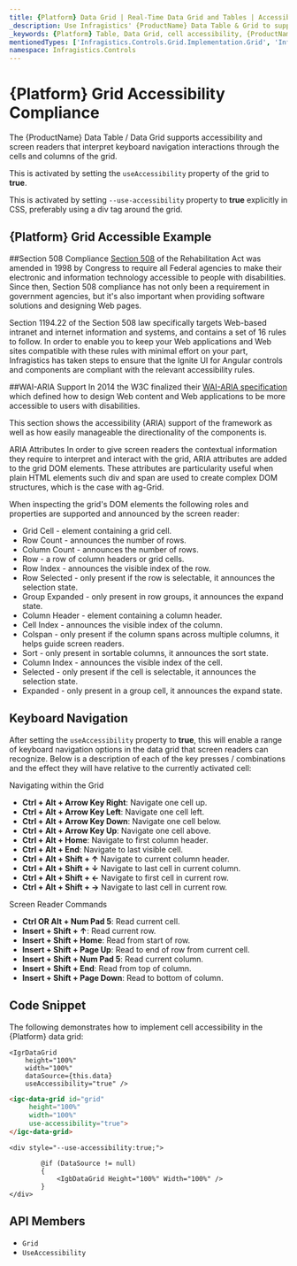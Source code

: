 ```yaml
---
title: {Platform} Data Grid | Real-Time Data Grid and Tables | Accessibility Compliance | Infragistics
_description: Use Infragistics' {ProductName} Data Table & Grid to support accessibility feature that will enable screen readers to read "speak" keyboard navigation interactions through the cells and columns of the grid. View {ProductName} table tutorials!
_keywords: {Platform} Table, Data Grid, cell accessibility, {ProductName}, Infragistics
mentionedTypes: ['Infragistics.Controls.Grid.Implementation.Grid', 'Infragistics.Controls.Grid.Implementation.Column']
namespace: Infragistics.Controls
---
```


# {Platform} Grid Accessibility Compliance

The {ProductName} Data Table / Data Grid supports accessibility and screen readers that interpret keyboard navigation interactions through the cells and columns of the grid.

<!-- React, WebComponents -->
This is activated by setting the `useAccessibility` property of the grid to **true**.
<!-- end: React, WebComponents -->

<!-- Blazor -->
This is activated by setting `--use-accessibility` property to **true** explicitly in CSS, preferably using a div tag around the grid.
<!-- end: Blazor -->

## {Platform} Grid Accessible Example


<code-view style="height: 600px"
           data-demos-base-url="{environment:dvDemosBaseUrl}"
           iframe-src="{environment:dvDemosBaseUrl}/grids/data-grid-accessibility"
           alt="{Platform} Grid Cell Accessibility Example"
           github-src="grids/data-grid/accessibility">
</code-view>

<div class="divider--half"></div>

##Section 508 Compliance
<a href="https://www.section508.gov/" target="_blank">Section 508</a> of the Rehabilitation Act was amended in 1998 by Congress to require all Federal agencies to make their electronic and information technology accessible to people with disabilities. Since then, Section 508 compliance has not only been a requirement in government agencies, but it's also important when providing software solutions and designing Web pages.

Section 1194.22 of the Section 508 law specifically targets Web-based intranet and internet information and systems, and contains a set of 16 rules to follow. In order to enable you to keep your Web applications and Web sites compatible with these rules with minimal effort on your part, Infragistics has taken steps to ensure that the Ignite UI for Angular controls and components are compliant with the relevant accessibility rules.

##WAI-ARIA Support
In 2014 the W3C finalized their <a href="https://www.w3.org/TR/wai-aria/" target="_blank">WAI-ARIA specification</a> which defined how to design Web content and Web applications to be more accessible to users with disabilities.

This section shows the accessibility (ARIA) support of the framework as well as how easily manageable the directionality of the components is.

ARIA Attributes
In order to give screen readers the contextual information they require to interpret and interact with the grid, ARIA attributes are added to the grid DOM elements. These attributes are particularity useful when plain HTML elements such div and span are used to create complex DOM structures, which is the case with ag-Grid.

When inspecting the grid's DOM elements the following roles and properties are supported and announced by the screen reader:

- Grid Cell - element containing a grid cell.
- Row Count - announces the number of rows.
- Column Count - announces the number of rows.
- Row - a row of column headers or grid cells.
- Row Index - announces the visible index of the row.
- Row Selected - only present if the row is selectable, it announces the selection state.
- Group Expanded - only present in row groups, it announces the expand state.
- Column Header - element containing a column header.
- Cell Index - announces the visible index of the column.
- Colspan - only present if the column spans across multiple columns, it helps guide screen readers.
- Sort - only present in sortable columns, it announces the sort state.
- Column Index - announces the visible index of the cell.
- Selected - only present if the cell is selectable, it announces the selection state.
- Expanded - only present in a group cell, it announces the expand state.

## Keyboard Navigation

After setting the `useAccessibility` property to **true**, this will enable a range of keyboard navigation options in the data grid that screen readers can recognize. Below is a description of each of the key presses / combinations and the effect they will have relative to the currently activated cell:

Navigating within the Grid

- <b>Ctrl + Alt + Arrow Key Right</b>: Navigate one cell up.
- <b>Ctrl + Alt + Arrow Key Left</b>: Navigate one cell left.
- <b>Ctrl + Alt + Arrow Key Down</b>: Navigate one cell below.
- <b>Ctrl + Alt + Arrow Key Up</b>: Navigate one cell above.
- <b>Ctrl + Alt + Home</b>: Navigate to first column header.
- <b>Ctrl + Alt + End</b>: Navigate to last visible cell.
- <b>Ctrl + Alt + Shift + ↑</b>	Navigate to current column header.
- <b>Ctrl + Alt + Shift + ↓</b>	Navigate to last cell in current column.
- <b>Ctrl + Alt + Shift + ←</b>	Navigate to first cell in current row.
- <b>Ctrl + Alt + Shift + →</b>	Navigate to last cell in current row.

Screen Reader Commands

- <b>Ctrl OR Alt + Num Pad 5</b>: Read current cell.
- <b>Insert + Shift + ↑</b>: Read current row.
- <b>Insert + Shift + Home</b>: Read from start of row.
- <b>Insert + Shift + Page Up</b>: Read to end of row from current cell.
- <b>Insert + Shift + Num Pad 5</b>: Read current column.
- <b>Insert + Shift + End</b>: Read from top of column.
- <b>Insert + Shift + Page Down</b>: Read to bottom of column.

## Code Snippet

The following demonstrates how to implement cell accessibility in the  {Platform} data grid:

```tsx
<IgrDataGrid
    height="100%"
    width="100%"
    dataSource={this.data}
    useAccessibility="true" />
```

```html
<igc-data-grid id="grid"
     height="100%"
     width="100%"
     use-accessibility="true">
</igc-data-grid>
```

```razor
<div style="--use-accessibility:true;">

        @if (DataSource != null)
        {
            <IgbDataGrid Height="100%" Width="100%" />
        }
</div>
```

 ## API Members

 - `Grid`
 - `UseAccessibility`
